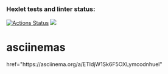 ### Hexlet tests and linter status:
[![Actions Status](https://github.com/KrKirill87/frontend-project-44/workflows/hexlet-check/badge.svg)](https://github.com/KrKirill87/frontend-project-44/actions)
<a href="https://codeclimate.com/github/KrKirill87/frontend-project-44/maintainability"><img src="https://api.codeclimate.com/v1/badges/7ce899c58dd8a5d01d8d/maintainability" /></a>
<h1>asciinemas</h1>
href="https://asciinema.org/a/ETldjW1Sk6F5OXLymcodnhuel"
